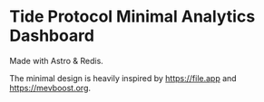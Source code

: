 # Tide Protocol Minimal Analytics Dashboard

Made with Astro & Redis.

The minimal design is heavily inspired by <https://file.app> and <https://mevboost.org>.
